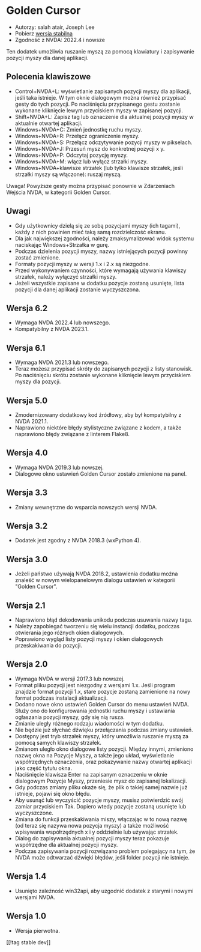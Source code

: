 # Golden Cursor #

* Autorzy: salah atair, Joseph Lee
* Pobierz [wersja stabilna][1]
* Zgodność z NVDA: 2022.4 i nowsze

Ten dodatek umożliwia ruszanie myszą za pomocą klawiatury i zapisywanie
pozycji myszy dla danej aplikacji.

## Polecenia klawiszowe

* Control+NVDA+L: wyświetlanie zapisanych pozycji myszy dla aplikacji, jeśli
  taka istnieje. W tym oknie dialogowym można również przypisać gesty do
  tych pozycji. Po naciśnięciu przypisanego gestu zostanie wykonane
  kliknięcie lewym przyciskiem myszy w zapisanej pozycji.
* Shift+NVDA+L: Zapisz tag lub oznaczenie dla aktualnej pozycji myszy w
  aktualnie otwartej aplikacji.
* Windows+NVDA+C: Zmień jednostkę ruchu myszy.
* Windows+NVDA+R: Przełącz ograniczenie myszy.
* Windows+NVDA+S: Przełącz odczytywanie pozycji myszy w pikselach.
* Windows+NVDA+J: Przesuń mysz do konkretnej pozycji x y.
* Windows+NVDA+P: Odczytaj pozycję myszy.
* Windows+NVDA+M: włącz lub wyłącz strzałki myszy.
* Windows+NVDA+klawisze strzałek (lub tylko klawisze strzałek, jeśli
  strzałki myszy są włączone): ruszaj myszą.

Uwaga! Powyższe gesty można przypisać ponownie w Zdarzeniach Wejścia NVDA, w
kategorii Golden Cursor.

## Uwagi

* Gdy użytkownicy dzielą się ze sobą pozycjami myszy (ich tagami), każdy z
  nich powinien mieć taką samą rozdzielczość ekranu.
* Dla jak największej zgodności, należy zmaksymalizować widok systemu
  naciskając Windows+Strzałka w gurę.
* Podczas dzielenia pozycji myszy, nazwy istniejących pozycji powinny zostać
  zmienione.
* Formaty pozycji myszy w wersji 1.x i 2.x są niezgodne.
* Przed wykonywaniem czynności, które wymagają używania klawiszy strzałek,
  należy wyłączyć strzałki myszy.
* Jeżeli wszystkie zapisane w dodatku pozycje zostaną usunięte, lista
  pozycji dla danej aplikacji zostanie wyczyszczona.

## Wersja 6.2

* Wymaga NVDA 2022.4 lub nowszego.
* Kompatybilny z NVDA 2023.1.

## Wersja 6.1

* Wymaga NVDA 2021.3 lub nowszego.
* Teraz możesz przypisać skróty do zapisanych pozycji z listy stanowisk. Po
  naciśnięciu skrótu zostanie wykonane kliknięcie lewym przyciskiem myszy
  dla pozycji.

## Wersja 5.0

* Zmodernizowany dodatkowy kod źródłowy, aby był kompatybilny z NVDA 2021.1.
* Naprawiono niektóre błędy stylistyczne związane z kodem,  a także
  naprawiono błędy związane z linterem Flake8.

## Wersja 4.0

* Wymaga NVDA 2019.3 lub nowszej.
* Dialogowe okno ustawień Golden Cursor zostało zmienione na panel.

## Wersja 3.3

* Zmiany wewnętrzne do wsparcia nowszych wersji NVDA.

## Wersja 3.2

* Dodatek jest zgodny z NVDA 2018.3 (wxPython 4).

## Wersja 3.0

* Jeżeli państwo używają NVDA 2018.2, ustawienia dodatku można znaleść w
  nowym wielopanelowym  dialogu ustawień w kategorii "Golden Cursor".

## Wersja 2.1

* Naprawiono błąd dekodowania unikodu podczas usuwania nazwy tagu.
* Należy zapobiegać tworzeniu się wielu instancji dodatku, podczas
  otwierania jego różnych okien dialogowych.
* Poprawiono wygląd listy pozycji myszy i okien dialogowych przeskakiwania
  do pozycji.

## Wersja 2.0

* Wymaga NVDA w wersji 2017.3 lub nowszej.
* Format pliku pozycji jest niezgodny z wersjami 1.x. Jeśli program znajdzie
  format pozycji 1.x, stare pozycje zostaną zamienione na nowy format
  podczas instalacji aktualizacji.
* Dodano nowe okno ustawień Golden Cursor do menu ustawień NVDA. Służy ono
  do konfigurowania jednostki ruchu myszy i ustawiania ogłaszania pozycji
  myszy, gdy się nią rusza.
* Zmianie uległy różnego rodzaju wiadomości w tym dodatku.
* Nie będzie już słychać dźwięku przełączania podczas zmiany ustawień.
* Dostępny jest tryb strzałek myszy, który umożliwia ruszanie myszą za
  pomocą samych klawiszy strzałek.
* Zmianom uległo okno dialogowe listy pozycji. Między innymi, zmieniono
  nazwę okna na Pozycje Myszy, a także jego układ, wyświetlanie
  współrzędnych oznaczenia, oraz pokazywanie nazwy otwartej aplikacji jako
  część tytułu okna.
* Naciśnięcie klawisza Enter na zapisanym oznaczeniu w oknie dialogowym
  Pozycje Myszy, przeniesie mysz do zapisanej lokalizacji.
* Gdy podczas zmiany pliku okaże się, że plik o takiej samej nazwie już
  istnieje, pojawi się okno błędu.
* Aby usunąć lub wyczyścić pozycje myszy, musisz potwierdzić swój zamiar
  przyciskiem Tak. Dopiero wtedy pozycje zostaną usunięte lub wyczyszczone.
* Zmiana do funkcji przeskakiwania miszy, włączając w to nową nazwę (od
  teraz się nazywa nowa pozycja myszy) a także możliwość wpisywania
  współrzędnych x i y oddzielnie lub używając strzałek.
* Dialog do zapisywania aktualnej pozycji myszy teraz pokazuje współrzędne
  dla aktualnej pozycji myszy.
* Podczas zapisywania pozycji rozwiązano problem polegający na tym, że NVDA
  może odtwarzać dźwięki błędów, jeśli folder pozycji nie istnieje.

## Wersja 1.4

* Usunięto zależność win32api, aby uzgodnić dodatek z starymi i nowymi
  wersjami NVDA.

## Wersja 1.0

* Wersja pierwotna.

[[!tag stable dev]]

[1]: https://addons.nvda-project.org/files/get.php?file=goldenCursor

